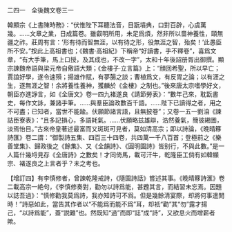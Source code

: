 二四一　全後魏文卷三一

韓顯宗《上書陳時務》：“伏惟陛下耳聽法音，目翫墳典，口對百辟，心虞萬幾。……文章之業，日成篇卷。雖叡明所用，未足爲煩，然非所以嗇神養性，頤無疆之祚。莊周有言：’形有待而智無涯，以有待之形，役無涯之智，殆矣！’此愚臣所不安。”按此上高祖書也；《魏書·高祖紀》下稱帝“好讀書，手不釋卷”，喜爲文章，“有大手筆，馬上口授，及其成也，不改一字”，太和十年後詔册胥出御撰。顯宗諫魏帝語與梁元帝自儆語大類；《金樓子·立言篇》上：“顔回希聖，所以早亡；賈誼好學，遂令速殞；揚雄作賦，有夢腸之談；曹植爲文，有反胃之論；以有涯之生，逐無涯之智！余將養性養神，獲麟於《金樓》之制也。”後來唐太宗嗜學好文，朝臣亦進諍言，如《全唐文》卷一四九褚遂良《請節勞表》：“數年己來，耽翫書史，每作文詠，兼諸手筆。……與羣臣論政數百千語。……陛下已讀得之者，用之不可盡；已知者，當世不能踰。伏願節諸言語，且無披卷”；又卷一五一劉洎《諫詰臣寮表》：“且多記損心，多語耗氣。……伏願略兹雄辯，浩然養氣，簡彼緗圖，淡焉怡目。”古來帝皇著述最富而又斑斑可見者，莫如清高宗；即以詩論，《晚晴簃詩匯》卷二謂：“御製詩五集、四百三十四卷，共四萬一千八百首；登極前之《樂善堂集》、歸政後之《餘集》、又《全韻詩》、《圓明園詩》皆别行，不與此數。”是一人篇什幾埒見存《全唐詩》之數矣！才同倚馬，載可汗牛，乾隆臣工倘有如韓顯宗、褚遂良之上言者乎？未之考也。

【增訂四】有李慎修者，曾諫乾隆戒詩，《隨園詩話》嘗述其事。《晚晴簃詩滙》卷二載高宗一絶句，《李慎修奏對，勸勿以詩爲能，甚韙其言，而結習未忘焉。因題以誌吾過》：“慎修勸我莫爲詩，我亦知詩可不爲。但是幾餘清宴際，却將何事遣閒時！”詩惡如此，當告其作者以“不能爲而能不爲”耳，却衹“勸”其“勿”露才揚己，“以詩爲能”，蓋“説難”也。然既知“過”而即“誌”成“詩”，又欲息火而增薪者歟。